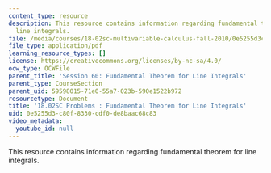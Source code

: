 ```yaml
---
content_type: resource
description: This resource contains information regarding fundamental theorem for
  line integrals.
file: /media/courses/18-02sc-multivariable-calculus-fall-2010/0e5255d3c80f8330cdf0de8baac68c83_MIT18_02SC_pb_39_quest.pdf
file_type: application/pdf
learning_resource_types: []
license: https://creativecommons.org/licenses/by-nc-sa/4.0/
ocw_type: OCWFile
parent_title: 'Session 60: Fundamental Theorem for Line Integrals'
parent_type: CourseSection
parent_uid: 59598015-71e0-55a7-023b-590e1522b972
resourcetype: Document
title: '18.02SC Problems : Fundamental Theorem for Line Integrals'
uid: 0e5255d3-c80f-8330-cdf0-de8baac68c83
video_metadata:
  youtube_id: null
---
```

This resource contains information regarding fundamental theorem for line integrals.
